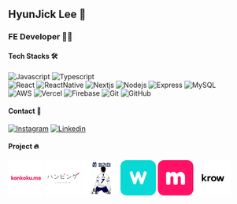 ## HyunJick Lee 👋

### FE Developer 🙋‍♂      

#### Tech Stacks 🛠  

![Javascript](https://img.shields.io/badge/JavaScript-F7DF1E?style=flat-square&logo=Javascript&logoColor=212121)
![Typescript](https://img.shields.io/badge/TypeScript-3178C6?style=flat-square&logo=TypeScript&logoColor=fff)  
![React](https://img.shields.io/badge/React-f5f5f5?style=flat-square&logo=React&logoColor=61DAFB)
![ReactNative](https://img.shields.io/badge/ReactNative-f5f5f5?style=flat-square&logo=React&logoColor=61DAFB)
![Nextjs](https://img.shields.io/badge/Next.js-000000?style=flat-square&logo=Next.js&logoColor=fff)
![Nodejs](https://img.shields.io/badge/Node.js-339933?style=flat-square&logo=Node.js&logoColor=fff)
![Express](https://img.shields.io/badge/Express-000?style=flat-square&logo=Express&logoColor=fff) 
![MySQL](https://img.shields.io/badge/MySQL-4479A1?style=flat-square&logo=MySQL&logoColor=fff)  
![AWS](https://img.shields.io/badge/AWS-232F3E?style=flat-square&logo=Amazon-AWS&logoColor=fff)
![Vercel](https://img.shields.io/badge/Vercel-000?style=flat-square&logo=Vercel&logoColor=fff)
![Firebase](https://img.shields.io/badge/Firebase-FFCA28?style=flat-square&logo=Firebase&logoColor=000)
![Git](https://img.shields.io/badge/Git-F05032?style=flat-square&logo=Git&logoColor=fff)
![GitHub](https://img.shields.io/badge/GitHub-181717?style=flat-square&logo=GitHub&logoColor=fff)

#### Contact 🤝

[![Instagram](https://img.shields.io/badge/Instagram-E4405F?style=flat-square&logo=Instagram&logoColor=fff)](https://www.instagram.com/hjick_1)
[![Linkedin](https://img.shields.io/badge/LinkedIn-0077B5?style=flat-square&logo=linkedin&logoColor=white)](https://www.linkedin.com/in/%ED%98%84%EC%A7%81-%EC%9D%B4-588ab2248/)

#### Project 🔥

[<img src="kankokume.png" alt="kankokume-logo" width="72"/>](https://www.kankoku.me)
[<img src="hanping.png" alt="hanping-logo" width="72"/>](https://play.google.com/store/apps/details?id=com.ssubook)
[<img src="sonny.png" alt="sonny-logo" width="72"/>](https://play.google.com/store/apps/details?id=com.sonny_alarm)
<img src="wing.png" alt="wing-logo" width="72"/>
[<img src="melting.png" alt="melting-logo" width="72"/>](https://melting.app)
[<img src="krow.png" alt="krow-logo" width="72"/>](https://www.krow.kr)

